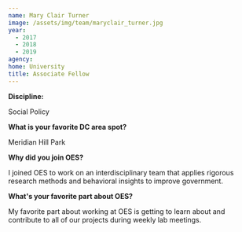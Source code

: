 ```yaml
---
name: Mary Clair Turner
image: /assets/img/team/maryclair_turner.jpg 
year: 
  - 2017
  - 2018
  - 2019
agency:  
home: University
title: Associate Fellow
---
```

**Discipline:**

Social Policy

**What is your favorite DC area spot?**

Meridian Hill Park

**Why did you join OES?**

I joined OES to work on an interdisciplinary team that applies rigorous research methods and behavioral insights to improve government.


**What's your favorite part about OES?**

My favorite part about working at OES is getting to learn about and contribute to all of our projects during weekly lab meetings.
